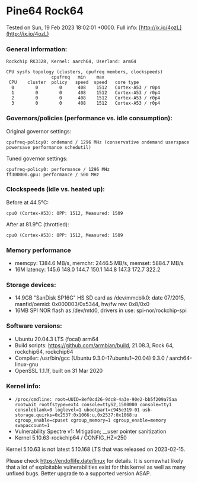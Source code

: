 # Pine64 Rock64

Tested on Sun, 19 Feb 2023 18:02:01 +0000. Full info: [http://ix.io/4ozL](http://ix.io/4ozL)

### General information:

    Rockchip RK3328, Kernel: aarch64, Userland: arm64
    
    CPU sysfs topology (clusters, cpufreq members, clockspeeds)
                     cpufreq   min    max
     CPU    cluster  policy   speed  speed   core type
      0        0        0      408    1512   Cortex-A53 / r0p4
      1        0        0      408    1512   Cortex-A53 / r0p4
      2        0        0      408    1512   Cortex-A53 / r0p4
      3        0        0      408    1512   Cortex-A53 / r0p4

### Governors/policies (performance vs. idle consumption):

Original governor settings:

    cpufreq-policy0: ondemand / 1296 MHz (conservative ondemand userspace powersave performance schedutil)

Tuned governor settings:

    cpufreq-policy0: performance / 1296 MHz
    ff300000.gpu: performance / 500 MHz

### Clockspeeds (idle vs. heated up):

Before at 44.5°C:

    cpu0 (Cortex-A53): OPP: 1512, Measured: 1509 

After at 81.9°C (throttled):

    cpu0 (Cortex-A53): OPP: 1512, Measured: 1509 

### Memory performance

  * memcpy: 1384.6 MB/s, memchr: 2446.5 MB/s, memset: 5884.7 MB/s
  * 16M latency: 145.6 148.0 144.7 150.1 144.8 147.3 172.7 322.2 

### Storage devices:

  * 14.9GB "SanDisk SP16G" HS SD card as /dev/mmcblk0: date 07/2015, manfid/oemid: 0x000003/0x5344, hw/fw rev: 0x8/0x0
  * 16MB SPI NOR flash as /dev/mtd0, drivers in use: spi-nor/rockchip-spi

### Software versions:

  * Ubuntu 20.04.3 LTS (focal) arm64
  * Build scripts: https://github.com/armbian/build, 21.08.3, Rock 64, rockchip64, rockchip64
  * Compiler: /usr/bin/gcc (Ubuntu 9.3.0-17ubuntu1~20.04) 9.3.0 / aarch64-linux-gnu
  * OpenSSL 1.1.1f, built on 31 Mar 2020

### Kernel info:

  * `/proc/cmdline: root=UUID=8ef0cd26-9dc8-4a3e-90e2-bb5f209a75aa rootwait rootfstype=ext4 console=ttyS2,1500000 console=tty1 consoleblank=0 loglevel=1 ubootpart=c945e319-01 usb-storage.quirks=0x2537:0x1066:u,0x2537:0x1068:u   cgroup_enable=cpuset cgroup_memory=1 cgroup_enable=memory swapaccount=1`
  * Vulnerability Spectre v1:        Mitigation; __user pointer sanitization
  * Kernel 5.10.63-rockchip64 / CONFIG_HZ=250

Kernel 5.10.63 is not latest 5.10.168 LTS that was released on 2023-02-15.

Please check https://endoflife.date/linux for details. It is somewhat likely
that a lot of exploitable vulnerabilities exist for this kernel as well as
many unfixed bugs. Better upgrade to a supported version ASAP.
